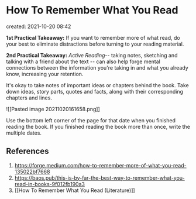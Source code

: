 # How To Remember What You Read
created: 2021-10-20 08:42

**1st Practical Takeaway:** If you want to remember more of what read, do your best to eliminate distractions before turning to your reading material.

**2nd Practical Takeaway:** *Active Reading*-- taking notes, sketching and talking with a friend about the text -- can also help forge mental connections between the information you're taking in and what you already know, increasing your retention.

It's okay to take notes of important ideas or chapters behind the book. Take down ideas, story parts, quotes and facts, along with their corresponding chapters and lines.

![[Pasted image 20211020161658.png]]

Use the bottom left corner of the page for that date when you finished reading the book. If you finished reading the book more than once, write the multiple dates.

## References
1. https://forge.medium.com/how-to-remember-more-of-what-you-read-135022bf7668
2. https://baos.pub/this-is-by-far-the-best-way-to-remember-what-you-read-in-books-9f012fb190a3
3. [[How To Remember What You Read (Literature)]]